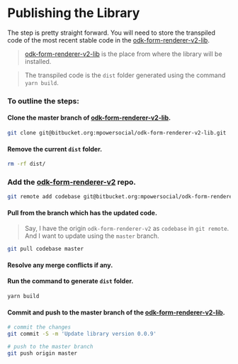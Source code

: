 # Publishing the Library

The step is pretty straight forward. You will need to store the transpiled code of the most recent stable code in the [odk-form-renderer-v2-lib](https://bitbucket.org/mpowersocial/odk-form-renderer-v2-lib/src/master/).

> [odk-form-renderer-v2-lib](https://bitbucket.org/mpowersocial/odk-form-renderer-v2-lib/src/master/) is the place from where the library will be installed.

> The transpiled code is the `dist` folder generated using the command `yarn build`.

### To outline the steps:

#### Clone the master branch of [odk-form-renderer-v2-lib](https://bitbucket.org/mpowersocial/odk-form-renderer-v2-lib/src/master/).

```sh
git clone git@bitbucket.org:mpowersocial/odk-form-renderer-v2-lib.git
```


#### Remove the current `dist` folder.

```sh
rm -rf dist/
```

### Add the [odk-form-renderer-v2](https://bitbucket.org/mpowersocial/odk-form-renderer-v2/src/master/) repo.

```sh
git remote add codebase git@bitbucket.org:mpowersocial/odk-form-renderer-v2.git
```

#### Pull from the branch which has the updated code.

> Say, I have the origin `odk-form-renderer-v2` as `codebase` in `git remote`. And I want to update using the `master` branch.

```sh
git pull codebase master
```

#### Resolve any merge conflicts if any.

#### Run the command to generate `dist` folder.

```sh
yarn build
```

#### Commit and push to the master branch of the [odk-form-renderer-v2-lib](https://bitbucket.org/mpowersocial/odk-form-renderer-v2-lib/src/master/).

```sh
# commit the changes
git commit -S -m 'Update library version 0.0.9'

# push to the master branch
git push origin master
```

